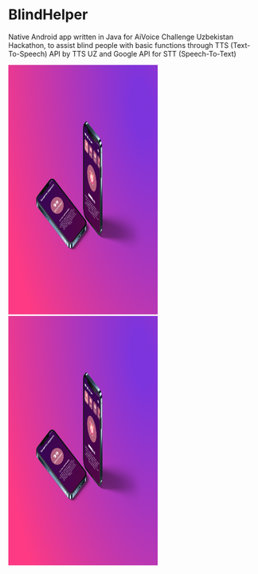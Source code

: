 # BlindHelper

Native Android app written in Java for AiVoice Challenge Uzbekistan Hackathon, to assist blind people with basic functions through TTS (Text-To-Speech) API by TTS UZ and Google API for STT (Speech-To-Text)

<img src="https://github.com/A-Rakhmatullaev/PrimeCode_Hackathon_AI/blob/master/View1.jpg" alt="v1" width="300" height="500"/>
<img src="https://github.com/A-Rakhmatullaev/PrimeCode_Hackathon_AI/blob/master/View1.jpg" alt="v2" width="300" height="500"/>

